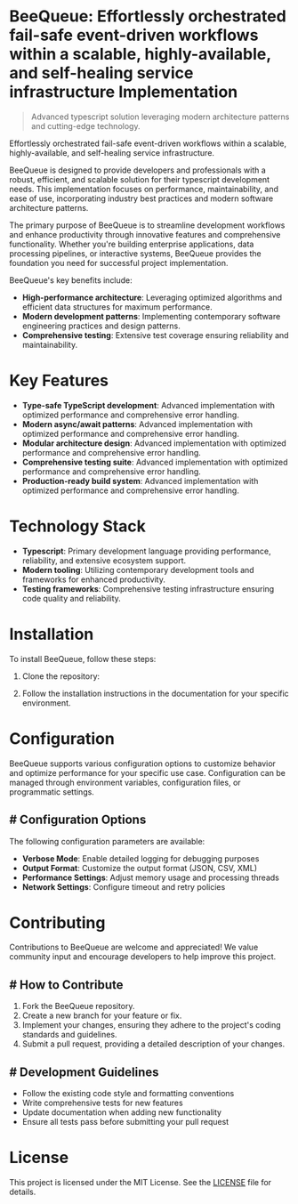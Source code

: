 <!-- fallback_BeeQueue_20251015202745_87224 -->

# BeeQueue: Effortlessly orchestrated fail-safe event-driven workflows within a scalable, highly-available, and self-healing service infrastructure Implementation
> Advanced typescript solution leveraging modern architecture patterns and cutting-edge technology.

Effortlessly orchestrated fail-safe event-driven workflows within a scalable, highly-available, and self-healing service infrastructure.

BeeQueue is designed to provide developers and professionals with a robust, efficient, and scalable solution for their typescript development needs. This implementation focuses on performance, maintainability, and ease of use, incorporating industry best practices and modern software architecture patterns.

The primary purpose of BeeQueue is to streamline development workflows and enhance productivity through innovative features and comprehensive functionality. Whether you're building enterprise applications, data processing pipelines, or interactive systems, BeeQueue provides the foundation you need for successful project implementation.

BeeQueue's key benefits include:

* **High-performance architecture**: Leveraging optimized algorithms and efficient data structures for maximum performance.
* **Modern development patterns**: Implementing contemporary software engineering practices and design patterns.
* **Comprehensive testing**: Extensive test coverage ensuring reliability and maintainability.

# Key Features

* **Type-safe TypeScript development**: Advanced implementation with optimized performance and comprehensive error handling.
* **Modern async/await patterns**: Advanced implementation with optimized performance and comprehensive error handling.
* **Modular architecture design**: Advanced implementation with optimized performance and comprehensive error handling.
* **Comprehensive testing suite**: Advanced implementation with optimized performance and comprehensive error handling.
* **Production-ready build system**: Advanced implementation with optimized performance and comprehensive error handling.

# Technology Stack

* **Typescript**: Primary development language providing performance, reliability, and extensive ecosystem support.
* **Modern tooling**: Utilizing contemporary development tools and frameworks for enhanced productivity.
* **Testing frameworks**: Comprehensive testing infrastructure ensuring code quality and reliability.

# Installation

To install BeeQueue, follow these steps:

1. Clone the repository:


2. Follow the installation instructions in the documentation for your specific environment.

# Configuration

BeeQueue supports various configuration options to customize behavior and optimize performance for your specific use case. Configuration can be managed through environment variables, configuration files, or programmatic settings.

## # Configuration Options

The following configuration parameters are available:

* **Verbose Mode**: Enable detailed logging for debugging purposes
* **Output Format**: Customize the output format (JSON, CSV, XML)
* **Performance Settings**: Adjust memory usage and processing threads
* **Network Settings**: Configure timeout and retry policies

# Contributing

Contributions to BeeQueue are welcome and appreciated! We value community input and encourage developers to help improve this project.

## # How to Contribute

1. Fork the BeeQueue repository.
2. Create a new branch for your feature or fix.
3. Implement your changes, ensuring they adhere to the project's coding standards and guidelines.
4. Submit a pull request, providing a detailed description of your changes.

## # Development Guidelines

* Follow the existing code style and formatting conventions
* Write comprehensive tests for new features
* Update documentation when adding new functionality
* Ensure all tests pass before submitting your pull request

# License

This project is licensed under the MIT License. See the [LICENSE](https://github.com/lisaantal/BeeQueue/blob/main/LICENSE) file for details.
